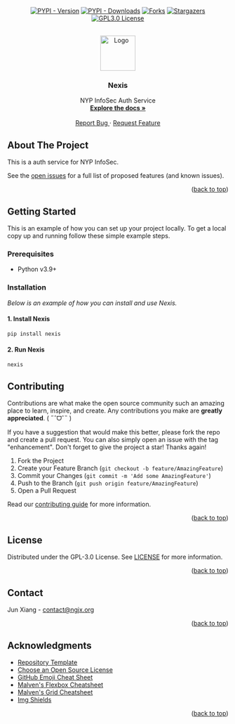 <!-- Allow HTML -->
<!-- markdownlint-disable MD033 -->

<!-- Allow HTML top-level heading -->
<!-- markdownlint-disable MD041 -->

<a name="readme-top"></a>

<!-- PROJECT SHIELDS -->
<div align="center">

<a href="[pypi-url]">[![PYPI - Version][version-shield]][pypi-url]</a>
<a href="[pypi-url]">[![PYPI - Downloads][downloads-shield]][pypi-url]</a>
<a href="[forks-url]">[![Forks][forks-shield]][forks-url]</a>
<a href="[stars-url]">[![Stargazers][stars-shield]][stars-url]</a>
<a href="[license-url]">[![GPL3.0 License][license-shield]][license-url]</a>

</div>

<!-- PROJECT LOGO -->
<br />
<div align="center">
  <a href="https://github.com/caffeine-addictt/nexis">
    <img src="assets/logo.png" alt="Logo" width="80" height="80">
  </a>

  <h3 align="center">Nexis</h3>

  <p align="center">
    NYP InfoSec Auth Service
    <br />
    <a href="https://github.com/caffeine-addictt/nexis/docs/index.md">
      <strong>Explore the docs »</strong>
    </a>
    <br />
    <br />
    <a href="https://github.com/caffeine-addictt/nexis/issues/new/choose">
      Report Bug
    </a>
    ·
    <a href="https://github.com/caffeine-addictt/nexis/issues/new/choose">
      Request Feature
    </a>
  </p>
</div>

<!-- ABOUT THE PROJECT -->

## About The Project

This is a auth service for NYP InfoSec.

See the [open issues](https://github.com/caffeine-addictt/nexis/issues)
for a full list of proposed features (and known issues).

<p align="right">(<a href="#readme-top">back to top</a>)</p>

<!-- GETTING STARTED -->

## Getting Started

This is an example of how you can set up your project locally.
To get a local copy up and running follow these simple example steps.

### Prerequisites

- Python v3.9+

### Installation

_Below is an example of how you can install and use Nexis._

#### 1. Install Nexis

```sh
pip install nexis
```

#### 2. Run Nexis

```sh
nexis
```

<!-- CONTRIBUTING -->

## Contributing

Contributions are what make the open source community
such an amazing place to learn, inspire, and create.
Any contributions you make are **greatly appreciated**. ( ˶ˆᗜˆ˵ )

If you have a suggestion that would make this better,
please fork the repo and create a pull request.
You can also simply open an issue with the tag "enhancement".
Don't forget to give the project a star! Thanks again!

1. Fork the Project
2. Create your Feature Branch (`git checkout -b feature/AmazingFeature`)
3. Commit your Changes (`git commit -m 'Add some AmazingFeature'`)
4. Push to the Branch (`git push origin feature/AmazingFeature`)
5. Open a Pull Request

Read our [contributing guide](./CONTRIBUTING.md) for more information.

<p align="right">(<a href="#readme-top">back to top</a>)</p>

<!-- LICENSE -->

## License

Distributed under the GPL-3.0 License. See [LICENSE](./LICENSE) for more information.

<p align="right">(<a href="#readme-top">back to top</a>)</p>

<!-- CONTACT -->

## Contact

Jun Xiang - [contact@ngjx.org](mailto:contact@ngjx.org)

<p align="right">(<a href="#readme-top">back to top</a>)</p>

<!-- ACKNOWLEDGMENTS -->

## Acknowledgments

- [Repository Template](https://github.com/caffeine-addictt/template)
- [Choose an Open Source License](https://choosealicense.com)
- [GitHub Emoji Cheat Sheet](https://www.webpagefx.com/tools/emoji-cheat-sheet)
- [Malven's Flexbox Cheatsheet](https://flexbox.malven.co/)
- [Malven's Grid Cheatsheet](https://grid.malven.co/)
- [Img Shields](https://shields.io)

<p align="right">(<a href="#readme-top">back to top</a>)</p>

<!-- MARKDOWN LINKS & IMAGES -->
<!-- https://www.markdownguide.org/basic-syntax/#reference-style-links -->

[version-shield]: https://img.shields.io/pypi/v/nexis.svg?style=for-the-badge&color=efd0cd
[downloads-shield]: https://img.shields.io/pypi/dm/nexis.svg?style=for-the-badge
[pypi-url]: https://pypi.org/project/nexis/
[forks-shield]: https://img.shields.io/github/forks/caffeine-addictt/nexis.svg?style=for-the-badge
[forks-url]: https://github.com/caffeine-addictt/nexis/network/members
[stars-shield]: https://img.shields.io/github/stars/caffeine-addictt/nexis.svg?style=for-the-badge&color=yellow
[stars-url]: https://github.com/caffeine-addictt/nexis/stargazers
[license-shield]: https://img.shields.io/github/license/caffeine-addictt/nexis.svg?style=for-the-badge
[license-url]: https://github.com/caffeine-addictt/nexis/blob/main/LICENSE
